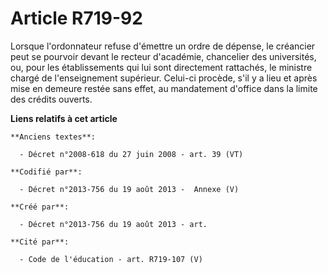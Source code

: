 # Article R719-92

Lorsque l'ordonnateur refuse d'émettre un ordre de dépense, le créancier peut se pourvoir devant le recteur d'académie,
chancelier des universités, ou, pour les établissements qui lui sont directement rattachés, le ministre chargé de
l'enseignement supérieur. Celui-ci procède, s'il y a lieu et après mise en demeure restée sans effet, au mandatement d'office
dans la limite des crédits ouverts.

**Liens relatifs à cet article**

	**Anciens textes**:

	  - Décret n°2008-618 du 27 juin 2008 - art. 39 (VT)

	**Codifié par**:

	  - Décret n°2013-756 du 19 août 2013 -  Annexe (V)

	**Créé par**:

	  - Décret n°2013-756 du 19 août 2013 - art.

	**Cité par**:

	  - Code de l'éducation - art. R719-107 (V)
